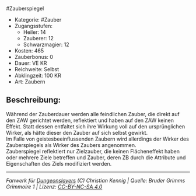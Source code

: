 #Zauberspiegel  
- Kategorie: #Zauber  
- Zugangsstufen:  
  - Heiler: 14  
  - Zauberer: 12  
  - Schwarzmagier: 12  
- Kosten: 465  
- Zauberbonus: 0  
- Dauer: VE KR  
- Reichweite: Selbst  
- Abklingzeit: 100 KR  
- Art: Zaubern     

## Beschreibung:
Während der Zauberdauer werden alle feindlichen Zauber, die direkt auf den ZAW gerichtet werden, reflektiert und haben auf den ZAW keinen Effekt. Statt dessen entfaltet sich ihre Wirkung voll auf den ursprünglichen Wirker, als hätte dieser den Zauber auf sich selbst gewirkt.<br>Im Falle von geistesbeeinflussenden Zaubern wird allerdings der Wirker des Zauberspiegels als Wirker des Zaubers angenommen.<br>Zauberspiegel reflektiert nur Zielzauber, die keinen Flächeneffekt haben oder mehrere Ziele betreffen und Zauber, deren ZB durch die Attribute und Eigenschaften des Ziels modifiziert werden.


___
*Fanwerk für [Dungeonslayers](https://www.dungeonslayers.net/) (C) Christian Kennig | Quelle: Bruder Grimms Grimmoire 1 | Lizenz: [CC-BY-NC-SA 4.0](https://creativecommons.org/licenses/by-nc-sa/4.0/deed.de)*